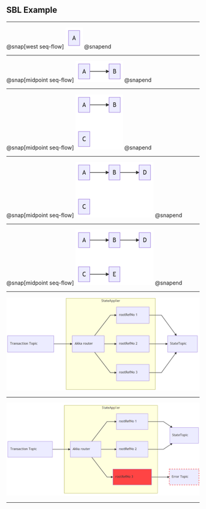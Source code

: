 ## SBL Example

---

@snap[west seq-flow]
![](img/sbl-nodes/node1.png)
@snapend

---

@snap[midpoint seq-flow]
![](img/sbl-nodes/node2.png)
@snapend

---

@snap[midpoint seq-flow]
![](img/sbl-nodes/node3.png)
@snapend

---

@snap[midpoint seq-flow]
![](img/sbl-nodes/node4.png)
@snapend

---

@snap[midpoint seq-flow]
![](img/sbl-nodes/node5.png)
@snapend


---

![](img/akka-ok-status.png)


---

![](img/akka-error-status.png)

---